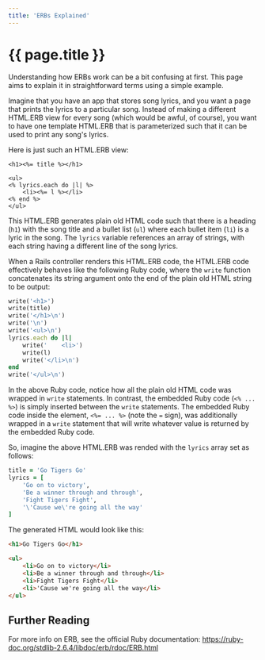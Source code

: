 ```yaml
---
title: 'ERBs Explained'
---
```


# {{ page.title }}

Understanding how ERBs work can be a bit confusing at first. This page aims to explain it in straightforward terms using a simple example.

Imagine that you have an app that stores song lyrics, and you want a page that prints the lyrics to a particular song. Instead of making a different HTML.ERB view for every song (which would be awful, of course), you want to have one template HTML.ERB that is parameterized such that it can be used to print any song's lyrics.

Here is just such an HTML.ERB view:

```erb
<h1><%= title %></h1>

<ul>
<% lyrics.each do |l| %>
    <li><%= l %></li>
<% end %>
</ul>
```

This HTML.ERB generates plain old HTML code such that there is a heading (`h1`) with the song title and a bullet list (`ul`) where each bullet item (`li`) is a lyric in the song. The `lyrics` variable references an array of strings, with each string having a different line of the song lyrics.

When a Rails controller renders this HTML.ERB code, the HTML.ERB code effectively behaves like the following Ruby code, where the `write` function concatenates its string argument onto the end of the plain old HTML string to be output:

```ruby
write('<h1>')
write(title)
write('</h1>\n')
write('\n')
write('<ul>\n')
lyrics.each do |l|
    write('    <li>')
    write(l)
    write('</li>\n')
end
write('</ul>\n')
```

In the above Ruby code, notice how all the plain old HTML code was wrapped in `write` statements. In contrast, the embedded Ruby code (`<% ... %>`) is simply inserted between the `write` statements. The embedded Ruby code inside the element, `<%= ... %>` (note the `=` sign), was additionally wrapped in a `write` statement that will write whatever value is returned by the embedded Ruby code.

So, imagine the above HTML.ERB was rended with the `lyrics` array set as follows:

```ruby
title = 'Go Tigers Go'
lyrics = [
    'Go on to victory',
    'Be a winner through and through',
    'Fight Tigers Fight',
    '\'Cause we\'re going all the way'
]
```

The generated HTML would look like this:

```html
<h1>Go Tigers Go</h1>

<ul>
    <li>Go on to victory</li>
    <li>Be a winner through and through</li>
    <li>Fight Tigers Fight</li>
    <li>'Cause we're going all the way</li>
</ul>

```

## Further Reading

For more info on ERB, see the official Ruby documentation: <https://ruby-doc.org/stdlib-2.6.4/libdoc/erb/rdoc/ERB.html>
